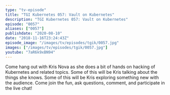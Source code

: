 ```yaml
---
type: "tv-episode"
title: "TGI Kubernetes 057: Vault on Kubernetes"
description: "TGI Kubernetes 057: Vault on Kubernetes"
episode: "0057"
aliases: ["0057"]
publishdate: "2020-08-10"
date: "2018-11-16T23:24:43Z"
episode_image: "/images/tv/episodes/tgik/0057.jpg"
images: ["/images/tv/episodes/tgik/0057.jpg"]
youtube: "7aR6k9xBN94"
---
```


Come hang out with Kris Nova as she does a bit of hands on hacking of Kubernetes and related topics. Some of this will be Kris talking about the things she knows. Some of this will be Kris exploring something new with the audience. Come join the fun, ask questions, comment, and participate in the live chat!

